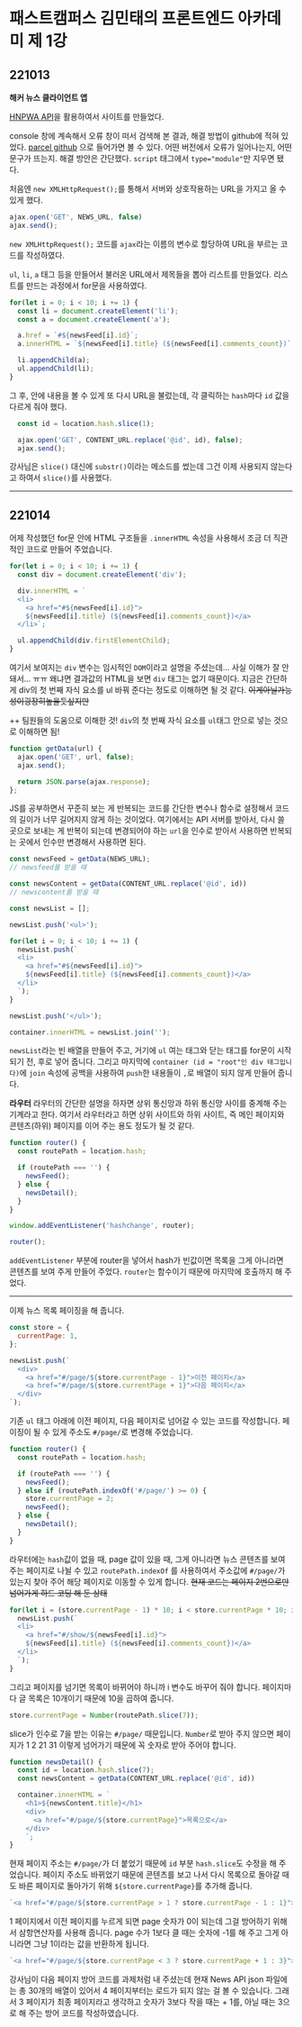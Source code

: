 # 패스트캠퍼스 김민태의 프론트엔드 아카데미 제 1강

## 221013

**해커 뉴스 클라이언트 앱**

[HNPWA API](https://github.com/tastejs/hacker-news-pwas/blob/master/docs/api.md)을 활용하여서 사이트를 만들었다.

console 창에 계속해서 오류 창이 떠서 검색해 본 결과, 해결 방법이 github에 적혀 있었다. [parcel github](https://github.com/parcel-bundler/parcel/issues/1401) 으로 들어가면 볼 수 있다. 어떤 버전에서 오류가 일어나는지, 어떤 문구가 뜨는지. 해결 방안은 간단했다. `script` 태그에서 `type="module"`만 지우면 됐다.

처음엔 `new XMLHttpRequest();`를 통해서 서버와 상호작용하는 URL을 가지고 올 수 있게 했다.
```javascript
ajax.open('GET', NEWS_URL, false)
ajax.send();
```
`new XMLHttpRequest();` 코드를 `ajax`라는 이름의 변수로 할당하여 URL을 부르는 코드를 작성하였다.

`ul`, `li`, `a` 태그 등을 만들어서 불러온 URL에서 제목들을 뽑아 리스트를 만들었다. 리스트를 만드는 과정에서 for문을 사용하였다.

```javascript
for(let i = 0; i < 10; i += 1) {
  const li = document.createElement('li');
  const a = document.createElement('a');

  a.href = `#${newsFeed[i].id}`;
  a.innerHTML = `${newsFeed[i].title} (${newsFeed[i].comments_count})`;

  li.appendChild(a);
  ul.appendChild(li);
}
```
그 후, 안에 내용을 볼 수 있게 또 다시 URL을 불렀는데, 각 클릭하는 `hash`마다 `id` 값을 다르게 줘야 했다.
```javascript
  const id = location.hash.slice(1);

  ajax.open('GET', CONTENT_URL.replace('@id', id), false);
  ajax.send();
```
강사님은 `slice()` 대신에 `substr()`이라는 메소드를 썼는데 그건 이제 사용되지 않는다고 하여서 `slice()`를 사용했다.

---

## 221014

어제 작성했던 for문 안에 HTML 구조들을 `.innerHTML` 속성을 사용해서 조금 더 직관적인 코드로 만들어 주었습니다.
```javascript
for(let i = 0; i < 10; i += 1) {
  const div = document.createElement('div');

  div.innerHTML = `
  <li>
    <a href="#${newsFeed[i].id}">
    ${newsFeed[i].title} (${newsFeed[i].comments_count})</a>
  </li>`;

  ul.appendChild(div.firstElementChild);
}
```
여기서 보여지는 `div` 변수는 임시적인 `DOM`이라고 설명을 주셨는데... 사실 이해가 잘 안 돼서... ㅠㅠ 왜냐면 결과값의 HTML을 보면 `div` 태그는 없기 때문이다. 지금은 간단하게 div의 첫 번째 자식 요소를 ul 바꿔 준다는 정도로 이해하면 될 것 같다. ~~이게아닐가능성이굉장히높을듯싶지만~~

++ 팀원들의 도움으로 이해한 것! `div`의 첫 번째 자식 요소를 `ul`태그 안으로 넣는 것으로 이해하면 됨!

```javascript
function getData(url) {
  ajax.open('GET', url, false);
  ajax.send();

  return JSON.parse(ajax.response);
};
```
JS를 공부하면서 꾸준히 보는 게 반복되는 코드를 간단한 변수나 함수로 설정해서 코드의 길이가 너무 길어지지 않게 하는 것이었다. 여기에서는 API 서버를 받아서, 다시 쓸 곳으로 보내는 게 반복이 되는데 변경되어야 하는 `url`을 인수로 받아서 사용하면 반복되는 곳에서 인수만 변경해서 사용하면 된다.

```javascript
const newsFeed = getData(NEWS_URL);
// newsfeed를 받을 때

const newsContent = getData(CONTENT_URL.replace('@id', id))
// newscontent를 받을 때
```

```javascript
const newsList = [];

newsList.push('<ul>');

for(let i = 0; i < 10; i += 1) {
  newsList.push(`
  <li>
    <a href="#${newsFeed[i].id}">
    ${newsFeed[i].title} (${newsFeed[i].comments_count})</a>
  </li>
  `);
}

newsList.push('</ul>');

container.innerHTML = newsList.join('');
```

`newsList`라는 빈 배열을 만들어 주고, 거기에 `ul` 여는 태그와 닫는 태그를 for문이 시작되기 전, 후로 넣어 줍니다. 그리고 마지막에 `container (id = "root"인 div 태그입니다)`에 `join` 속성에 공백을 사용하여 `push`한 내용들이 `,`로 배열이 되지 않게 만들어 줍니다.

**라우터**
라우터의 간단한 설명을 하자면 상위 통신망과 하위 통신망 사이를 중계해 주는 기계라고 한다. 여기서 라우터라고 하면 상위 사이트와 하위 사이트, 즉 메인 페이지와 콘텐츠(하위) 페이지를 이어 주는 용도 정도가 될 것 같다.

```javascript
function router() {
  const routePath = location.hash;

  if (routePath === '') {
    newsFeed();
  } else {
    newsDetail();
  } 
}

window.addEventListener('hashchange', router);

router();
```

`addEventListener` 부분에 router을 넣어서 hash가 빈값이면 목록을 그게 아니라면 콘텐츠를 보여 주게 만들어 주었다. `router`는 함수이기 때문에 마지막에 호출까지 해 주었다.

---

이제 뉴스 목록 페이징을 해 줍니다.
```javascript
const store = {
  currentPage: 1,
};

newsList.push(`
  <div>
    <a href="#/page/${store.currentPage - 1}">이전 페이지</a>
    <a href="#/page/${store.currentPage + 1}">다음 페이지</a>
  </div>
`);
```
기존 `ul` 태그 아래에 이전 페이지, 다음 페이지로 넘어갈 수 있는 코드를 작성합니다. 페이징이 될 수 있게 주소도 `#/page/`로 변경해 주었습니다.

```javascript
function router() {
  const routePath = location.hash;

  if (routePath === '') {
    newsFeed();
  } else if (routePath.indexOf('#/page/') >= 0) {
    store.currentPage = 2;
    newsFeed();
  } else {
    newsDetail();
  }
}
```
라우터에는 `hash`값이 없을 때, page 값이 있을 때, 그게 아니라면 뉴스 콘텐츠를 보여 주는 페이지로 나뉠 수 있고 `routePath.indexOf` 를 사용하여서 주소값에 `#/page/`가 있는지 찾아 주어 해당 페이지로 이동할 수 있게 합니다. ~~현재 코드는 페이지 2번으로만 넘어가게 하드 코딩 해 둔 상태~~

```javascript
for(let i = (store.currentPage - 1) * 10; i < store.currentPage * 10; i += 1) {
  newsList.push(`
  <li>
    <a href="#/show/${newsFeed[i].id}">
    ${newsFeed[i].title} (${newsFeed[i].comments_count})</a>
  </li>
  `);
}
```

그리고 페이지를 넘기면 목록이 바뀌어야 하니까 i 변수도 바꾸어 줘야 합니다. 페이지마다 글 목록은 10개이기 때문에 10을 곱하여 줍니다.

```javascript
store.currentPage = Number(routePath.slice(7));
```
slice가 인수로 7을 받는 이유는 `#/page/` 때문입니다. `Number`로 받아 주지 않으면 페이지가 1 2 21 31 이렇게 넘어가기 때문에 꼭 숫자로 받아 주어야 합니다.

```javascript
function newsDetail() {
  const id = location.hash.slice(7);
  const newsContent = getData(CONTENT_URL.replace('@id', id))

  container.innerHTML = `
    <h1>${newsContent.title}</h1>
    <div>
      <a href="#/page/${store.currentPage}">목록으로</a>
    </div>
    `;
}
```
현재 페이지 주소는 `#/page/`가 더 붙었기 때문에 `id` 부분 `hash.slice`도 수정을 해 주었습니다. 페이지 주소도 바뀌었기 때문에 콘텐츠를 보고 나서 다시 목록으로 돌아갈 때도 바른 페이지로 돌아가기 위해 `${store.currentPage}`를 추가해 줍니다.

```javascript
`<a href="#/page/${store.currentPage > 1 ? store.currentPage - 1 : 1}">이전 페이지</a>`
```
1 페이지에서 이전 페이지를 누르게 되면 page 숫자가 0이 되는데 그걸 방어하기 위해서 삼항연산자를 사용해 줍니다. page 수가 1보다 클 때는 숫자에 -1를 해 주고 그게 아니라면 그냥 1이라는 값을 반환하게 됩니다.

```javascript
`<a href="#/page/${store.currentPage < 3 ? store.currentPage + 1 : 3}">다음 페이지</a>`
```

강사님이 다음 페이지 방어 코드를 과제처럼 내 주셨는데 현재 News API json 파일에는 총 30개의 배열이 있어서 4 페이지부터는 로드가 되지 않는 걸 볼 수 있습니다. 그래서 3 페이지가 최종 페이지라고 생각하고 숫자가 3보다 작을 때는 + 1를, 아닐 때는 3으로 해 주는 방어 코드를 작성하였습니다.
